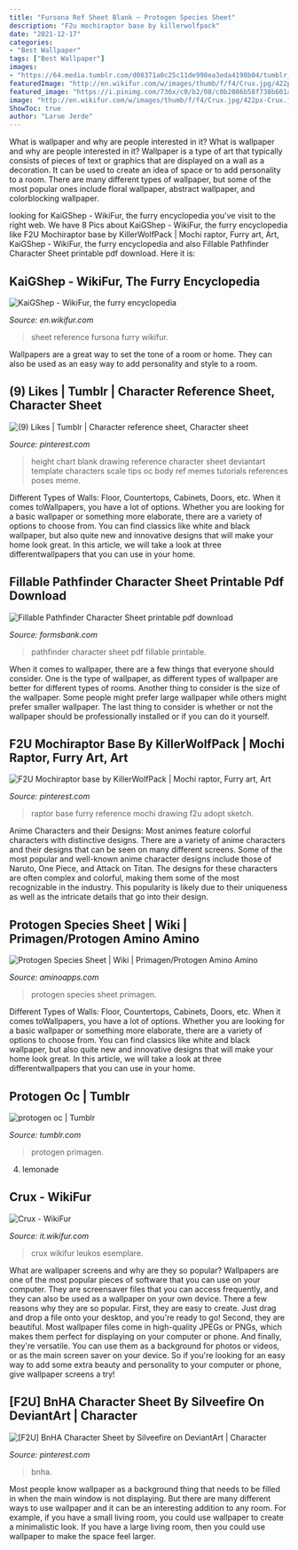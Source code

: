 ```yaml
---
title: "Fursona Ref Sheet Blank ~ Protogen Species Sheet"
description: "F2u mochiraptor base by killerwolfpack"
date: "2021-12-17"
categories:
- "Best Wallpaper"
tags: ["Best Wallpaper"]
images:
- "https://64.media.tumblr.com/d08371a0c25c11de998ea3eda4198b04/tumblr_pwj9f0J4yf1w9tur1o1_500.png"
featuredImage: "http://en.wikifur.com/w/images/thumb/f/f4/Crux.jpg/422px-Crux.jpg"
featured_image: "https://i.pinimg.com/736x/c0/b2/08/c0b2086b58f738b601ac0179422fb480.jpg"
image: "http://en.wikifur.com/w/images/thumb/f/f4/Crux.jpg/422px-Crux.jpg"
ShowToc: true
author: "Larue Jerde"
---
```



What is wallpaper and why are people interested in it?
What is wallpaper and why are people interested in it?
Wallpaper is a type of art that typically consists of pieces of text or graphics that are displayed on a wall as a decoration. It can be used to create an idea of space or to add personality to a room. There are many different types of wallpaper, but some of the most popular ones include floral wallpaper, abstract wallpaper, and colorblocking wallpaper.

	

		
looking for KaiGShep - WikiFur, the furry encyclopedia you've visit to the right web. We have 8 Pics about KaiGShep - WikiFur, the furry encyclopedia like F2U Mochiraptor base by KillerWolfPack | Mochi raptor, Furry art, Art, KaiGShep - WikiFur, the furry encyclopedia and also Fillable Pathfinder Character Sheet printable pdf download. Here it is:
		
    
## KaiGShep - WikiFur, The Furry Encyclopedia

<img loading=lazy src="https://en.wikifur.com/w/images/thumb/e/e0/KaiGShep-ReferenceSheet.png/800px-KaiGShep-ReferenceSheet.png" onerror="this.onerror=null;this.src='https://tse4.mm.bing.net/th?id=OIP.cqCg8sMpQXObxqgLM83cBwHaEn&amp;pid=15.1';" alt="KaiGShep - WikiFur, the furry encyclopedia">

_Source: en.wikifur.com_

>sheet reference fursona furry wikifur. 

	

Wallpapers are a great way to set the tone of a room or home. They can also be used as an easy way to add personality and style to a room.

    
## (9) Likes | Tumblr | Character Reference Sheet, Character Sheet

<img loading=lazy src="https://i.pinimg.com/originals/60/d6/c7/60d6c7eba5204b60f5ff1c018c36097c.jpg" onerror="this.onerror=null;this.src='https://tse4.mm.bing.net/th?id=OIP.8Ivo7_9DBQba0ybjmfPZJQHaKW&amp;pid=15.1';" alt="(9) Likes | Tumblr | Character reference sheet, Character sheet">

_Source: pinterest.com_

>height chart blank drawing reference character sheet deviantart template characters scale tips oc body ref memes tutorials references poses meme. 

	

Different Types of Walls: Floor, Countertops, Cabinets, Doors, etc.
When it comes toWallpapers, you have a lot of options. Whether you are looking for a basic wallpaper or something more elaborate, there are a variety of options to choose from. You can find classics like white and black wallpaper, but also quite new and innovative designs that will make your home look great. In this article, we will take a look at three differentwallpapers that you can use in your home.

    
## Fillable Pathfinder Character Sheet Printable Pdf Download

<img loading=lazy src="https://data.formsbank.com/pdf_docs_html/305/3051/305156/page_1_thumb_big.png" onerror="this.onerror=null;this.src='https://tse4.mm.bing.net/th?id=OIP.Daqie1XWQgJv3IY1j8IuRwHaKd&amp;pid=15.1';" alt="Fillable Pathfinder Character Sheet printable pdf download">

_Source: formsbank.com_

>pathfinder character sheet pdf fillable printable. 

	

When it comes to wallpaper, there are a few things that everyone should consider. One is the type of wallpaper, as different types of wallpaper are better for different types of rooms. Another thing to consider is the size of the wallpaper. Some people might prefer large wallpaper while others might prefer smaller wallpaper. The last thing to consider is whether or not the wallpaper should be professionally installed or if you can do it yourself.

    
## F2U Mochiraptor Base By KillerWolfPack | Mochi Raptor, Furry Art, Art

<img loading=lazy src="https://i.pinimg.com/736x/6f/71/25/6f712537985e8e540670da264e0334c3.jpg" onerror="this.onerror=null;this.src='https://tse1.mm.bing.net/th?id=OIP.QOr89vPtn6NSbJuD4g0EIQHaFj&amp;pid=15.1';" alt="F2U Mochiraptor base by KillerWolfPack | Mochi raptor, Furry art, Art">

_Source: pinterest.com_

>raptor base furry reference mochi drawing f2u adopt sketch. 

	

Anime Characters and their Designs: Most animes feature colorful characters with distinctive designs.
There are a variety of anime characters and their designs that can be seen on many different screens. Some of the most popular and well-known anime character designs include those of Naruto, One Piece, and Attack on Titan. The designs for these characters are often complex and colorful, making them some of the most recognizable in the industry. This popularity is likely due to their uniqueness as well as the intricate details that go into their design.

    
## Protogen Species Sheet | Wiki | Primagen/Protogen Amino Amino

<img loading=lazy src="https://pm1.narvii.com/6429/f5d1d97f4fc79ed2e83215efa003267839f2943e_hq.jpg" onerror="this.onerror=null;this.src='https://tse1.mm.bing.net/th?id=OIP.v4sRj0Vhg5wiBzQP9BdnqwHaNK&amp;pid=15.1';" alt="Protogen Species Sheet | Wiki | Primagen/Protogen Amino Amino">

_Source: aminoapps.com_

>protogen species sheet primagen. 

	

Different Types of Walls: Floor, Countertops, Cabinets, Doors, etc.
When it comes toWallpapers, you have a lot of options. Whether you are looking for a basic wallpaper or something more elaborate, there are a variety of options to choose from. You can find classics like white and black wallpaper, but also quite new and innovative designs that will make your home look great. In this article, we will take a look at three differentwallpapers that you can use in your home.

    
## Protogen Oc | Tumblr

<img loading=lazy src="https://64.media.tumblr.com/d08371a0c25c11de998ea3eda4198b04/tumblr_pwj9f0J4yf1w9tur1o1_500.png" onerror="this.onerror=null;this.src='https://tse1.mm.bing.net/th?id=OIP.W7fcgKPzmx9y9exhqJIGSAHaEH&amp;pid=15.1';" alt="protogen oc | Tumblr">

_Source: tumblr.com_

>protogen primagen. 

	

4. lemonade 

    
## Crux - WikiFur

<img loading=lazy src="http://en.wikifur.com/w/images/thumb/f/f4/Crux.jpg/422px-Crux.jpg" onerror="this.onerror=null;this.src='https://tse3.mm.bing.net/th?id=OIP.gBAmoTdoWG9srCNzOxfjPQAAAA&amp;pid=15.1';" alt="Crux - WikiFur">

_Source: it.wikifur.com_

>crux wikifur leukos esemplare. 

	

What are wallpaper screens and why are they so popular?
Wallpapers are one of the most popular pieces of software that you can use on your computer. They are screensaver files that you can access frequently, and they can also be used as a wallpaper on your own device. There a few reasons why they are so popular. First, they are easy to create. Just drag and drop a file onto your desktop, and you're ready to go! Second, they are beautiful. Most wallpaper files come in high-quality JPEGs or PNGs, which makes them perfect for displaying on your computer or phone. And finally, they're versatile. You can use them as a background for photos or videos, or as the main screen saver on your device. So if you're looking for an easy way to add some extra beauty and personality to your computer or phone, give wallpaper screens a try!

    
## [F2U] BnHA Character Sheet By Silveefire On DeviantArt | Character

<img loading=lazy src="https://i.pinimg.com/736x/c0/b2/08/c0b2086b58f738b601ac0179422fb480.jpg" onerror="this.onerror=null;this.src='https://tse2.mm.bing.net/th?id=OIP.njFAw7WFIziwtug-F5g_dwHaEd&amp;pid=15.1';" alt="[F2U] BnHA Character Sheet by Silveefire on DeviantArt | Character">

_Source: pinterest.com_

>bnha. 

	

Most people know wallpaper as a background thing that needs to be filled in when the main window is not displaying. But there are many different ways to use wallpaper and it can be an interesting addition to any room. For example, if you have a small living room, you could use wallpaper to create a minimalistic look. If you have a large living room, then you could use wallpaper to make the space feel larger.

